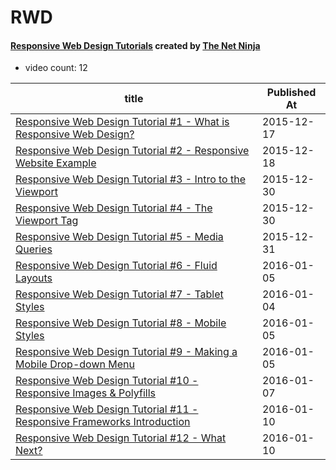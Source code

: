 # RWD

#### [Responsive Web Design Tutorials](https://www.youtube.com/playlist?list=PL4cUxeGkcC9g9Vh9MAA-XKnfJsWZnPZFw) created by [The Net Ninja](https://www.youtube.com/channel/UCW5YeuERMmlnqo4oq8vwUpg)

* video count: 12 

| title                                                                                                                  | Published At |
| ---------------------------------------------------------------------------------------------------------------------- | ------------ |
| [Responsive Web Design Tutorial #1 - What is Responsive Web Design?](https://www.youtube.com/watch?v=3tLb3i7GB38)      | 2015-12-17   |
| [Responsive Web Design Tutorial #2 - Responsive Website Example](https://www.youtube.com/watch?v=MnjOcfL3agQ)          | 2015-12-18   |
| [Responsive Web Design Tutorial #3 - Intro to the Viewport](https://www.youtube.com/watch?v=JANETBQZJ8E)               | 2015-12-30   |
| [Responsive Web Design Tutorial #4 - The Viewport Tag](https://www.youtube.com/watch?v=ykgQosTbeSQ)                    | 2015-12-30   |
| [Responsive Web Design Tutorial #5 - Media Queries](https://www.youtube.com/watch?v=5xzaGSYd7jM)                       | 2015-12-31   |
| [Responsive Web Design Tutorial #6 - Fluid Layouts](https://www.youtube.com/watch?v=0gBnRll5XgA)                       | 2016-01-05   |
| [Responsive Web Design Tutorial #7 - Tablet Styles](https://www.youtube.com/watch?v=hS97LtBdM7I)                       | 2016-01-04   |
| [Responsive Web Design Tutorial #8 - Mobile Styles](https://www.youtube.com/watch?v=RRLDd1kaw3o)                       | 2016-01-05   |
| [Responsive Web Design Tutorial #9 - Making a Mobile Drop-down Menu](https://www.youtube.com/watch?v=FDh7Mdl2oww)      | 2016-01-05   |
| [Responsive Web Design Tutorial #10 - Responsive Images & Polyfills](https://www.youtube.com/watch?v=LlSH8u0o1-A)      | 2016-01-07   |
| [Responsive Web Design Tutorial #11 - Responsive Frameworks Introduction](https://www.youtube.com/watch?v=RW5jHz3bTb0) | 2016-01-10   |
| [Responsive Web Design Tutorial #12 - What Next?](https://www.youtube.com/watch?v=jW3TFkXrE-k)                         | 2016-01-10   |